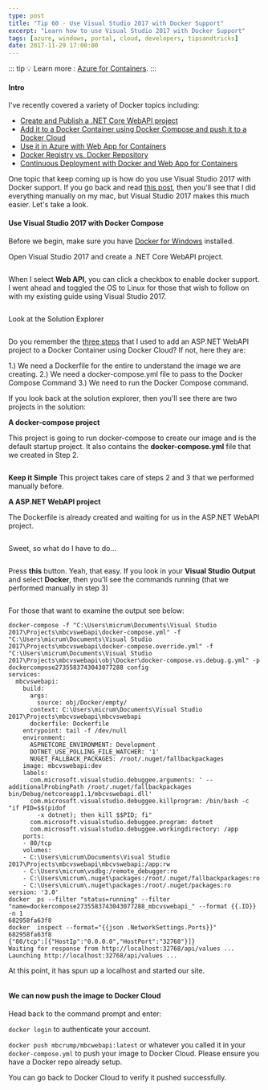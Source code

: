 ```yaml
---
type: post
title: "Tip 60 - Use Visual Studio 2017 with Docker Support"
excerpt: "Learn how to use Visual Studio 2017 with Docker Support"
tags: [azure, windows, portal, cloud, developers, tipsandtricks]
date: 2017-11-29 17:00:00
---
```


::: tip
:bulb: Learn more : [Azure for Containers](https://docs.microsoft.com/azure/containers/?WT.mc_id=docs-azuredevtips-micrum).
:::

#### Intro

I've recently covered a variety of Docker topics including:

* [Create and Publish a .NET Core WebAPI project](https://microsoft.github.io/AzureTipsAndTricks/blog/tip54.html?WT.mc_id=github-azuredevtips-micrum)
* [Add it to a Docker Container using Docker Compose and push it to a Docker Cloud](https://microsoft.github.io/AzureTipsAndTricks/blog/tip55.html?WT.mc_id=github-azuredevtips-micrum)
* [Use it in Azure with Web App for Containers](https://microsoft.github.io/AzureTipsAndTricks/blog/tip56.html?WT.mc_id=github-azuredevtips-micrum)
* [Docker Registry vs. Docker Repository](https://microsoft.github.io/AzureTipsAndTricks/blog/tip57.html?WT.mc_id=github-azuredevtips-micrum)
* [Continuous Deployment with Docker and Web App for Containers](https://microsoft.github.io/AzureTipsAndTricks/blog/tip58.html?WT.mc_id=github-azuredevtips-micrum)

One topic that keep coming up is how do you use Visual Studio 2017 with Docker support. If you go back and read [this post](tip55/), then  you'll see that I did everything manually on my mac, but Visual Studio 2017 makes this much easier. Let's take a look. 

#### Use Visual Studio 2017 with Docker Compose

Before we begin, make sure you have [Docker for Windows](https://store.docker.com/editions/community/docker-ce-desktop-windows) installed. 

Open Visual Studio 2017 and create a .NET Core WebAPI project. 

<img :src="$withBase('/files/azurevsdoc1.png')">

When I select **Web API**, you can click a checkbox to enable docker support. I went ahead and toggled the OS to Linux for those that wish to follow on with my existing guide using Visual Studio 2017. 

<img :src="$withBase('/files/azurevsdoc2.png')">

Look at the Solution Explorer

<img :src="$withBase('/files/azurevsdoc3.png')">

Do you remember the [three steps](tip55/) that I used to add an ASP.NET WebAPI project to a Docker Container using Docker Cloud? If not, here they are:

1.) We need a Dockerfile for the entire to understand the image we are creating. 
2.) We need a docker-compose.yml file to pass to the Docker Compose Command
3.) We need to run the Docker Compose command. 

If you look back at the solution explorer, then you'll see there are two projects in the solution:

**A docker-compose project**

This project is going to run docker-compose to create our image and is the default startup project. It also contains the **docker-compose.yml** file that we created in Step 2. 

<img :src="$withBase('/files/azurevsdoc4.png')">

**Keep it Simple** This project takes care of steps 2 and 3 that we performed manually before.  


**A ASP.NET WebAPI project**

The Dockerfile is already created and waiting for us in the ASP.NET WebAPI project. 

<img :src="$withBase('/files/azurevsdoc5.png')">

Sweet, so what do I have to do...

<img :src="$withBase('/files/azurevsdoc6.png')">

Press **this** button. Yeah, that easy. If you look in your **Visual Studio Output** and select **Docker**, then you'll see the commands running (that we performed manually in step 3)

<img :src="$withBase('/files/azurevsdoc7.png')">

For those that want to examine the output see below: 

```text
docker-compose -f "C:\Users\micrum\Documents\Visual Studio 2017\Projects\mbcvswebapi\docker-compose.yml" -f "C:\Users\micrum\Documents\Visual Studio 2017\Projects\mbcvswebapi\docker-compose.override.yml" -f "C:\Users\micrum\Documents\Visual Studio 2017\Projects\mbcvswebapi\obj\Docker\docker-compose.vs.debug.g.yml" -p dockercompose2735583743043077288 config
services:
  mbcvswebapi:
    build:
      args:
        source: obj/Docker/empty/
      context: C:\Users\micrum\Documents\Visual Studio 2017\Projects\mbcvswebapi\mbcvswebapi
      dockerfile: Dockerfile
    entrypoint: tail -f /dev/null
    environment:
      ASPNETCORE_ENVIRONMENT: Development
      DOTNET_USE_POLLING_FILE_WATCHER: '1'
      NUGET_FALLBACK_PACKAGES: /root/.nuget/fallbackpackages
    image: mbcvswebapi:dev
    labels:
      com.microsoft.visualstudio.debuggee.arguments: ' --additionalProbingPath /root/.nuget/fallbackpackages  bin/Debug/netcoreapp1.1/mbcvswebapi.dll'
      com.microsoft.visualstudio.debuggee.killprogram: /bin/bash -c "if PID=$$(pidof
        -x dotnet); then kill $$PID; fi"
      com.microsoft.visualstudio.debuggee.program: dotnet
      com.microsoft.visualstudio.debuggee.workingdirectory: /app
    ports:
    - 80/tcp
    volumes:
    - C:\Users\micrum\Documents\Visual Studio 2017\Projects\mbcvswebapi\mbcvswebapi:/app:rw
    - C:\Users\micrum\vsdbg:/remote_debugger:ro
    - C:\Users\micrum\.nuget\packages:/root/.nuget/fallbackpackages:ro
    - C:\Users\micrum\.nuget\packages:/root/.nuget/packages:ro
version: '3.0'
docker  ps --filter "status=running" --filter "name=dockercompose2735583743043077288_mbcvswebapi_" --format {{.ID}} -n 1
682958fa63f8
docker  inspect --format="{{json .NetworkSettings.Ports}}" 682958fa63f8
{"80/tcp":[{"HostIp":"0.0.0.0","HostPort":"32768"}]}
Waiting for response from http://localhost:32768/api/values ...
Launching http://localhost:32768/api/values ...
```

At this point, it has spun up a localhost and started our site. 

<img :src="$withBase('/files/azurevsdoc8.png')">

#### We can now push the image to Docker Cloud

Head back to the command prompt and enter: 

`docker login` to authenticate your account. 

`docker push mbcrump/mbcwebapi:latest` or whatever you called it in your `docker-compose.yml` to push your image to Docker Cloud. Please ensure you have a Docker repo already setup. 

You can go back to Docker Cloud to verify it pushed successfully. 

<img :src="$withBase('/files/dockerblog2.png')">


